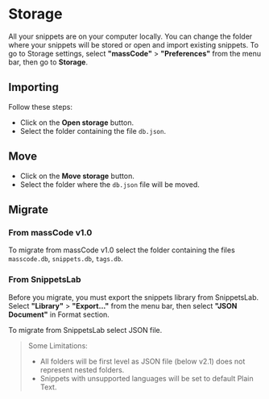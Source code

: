 # Storage

All your snippets are on your computer locally. You can change the folder where your snippets will be stored or open and import existing snippets. To go to Storage settings, select **"massCode"** > **"Preferences"** from the menu bar, then go to **Storage**.

## Importing

Follow these steps:

- Click on the **Open storage** button.
- Select the folder containing the file `db.json`.

## Move

- Click on the **Move storage** button.
- Select the folder where the `db.json` file will be moved.

## Migrate

### From massCode v1.0

To migrate from massCode v1.0 select the folder containing the files `masscode.db`, `snippets.db`, `tags.db`.

### From SnippetsLab

Before you migrate, you must export the snippets library from SnippetsLab. Select **"Library"** > **"Export..."** from the menu bar, then select **"JSON Document"** in Format section.

To migrate from SnippetsLab select JSON file.

> Some Limitations:
> - All folders will be first level as JSON file (below v2.1) does not represent nested folders.
> - Snippets with unsupported languages will be set to default Plain Text.
